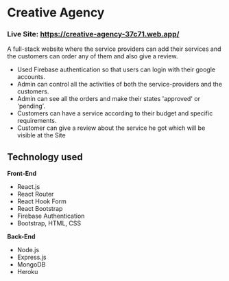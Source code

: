 # Creative Agency #
### Live Site: https://creative-agency-37c71.web.app/
A full-stack website where the service providers can add their services and the customers can order any of them and also give a review.
- Used Firebase authentication so that users can login with their google accounts.
- Admin can control all the activities of both the service-providers and the customers.
- Admin can see all the orders and make their states 'approved' or 'pending'.
- Customers can have a service according to their budget and specific requirements.
- Customer can give a review about the service he got which will be visible at the Site

## Technology used ##
**Front-End**
- React.js
- React Router
- React Hook Form
- React Bootstrap
- Firebase Authentication
- Bootstrap, HTML, CSS

**Back-End**
- Node.js
- Express.js
- MongoDB
- Heroku
